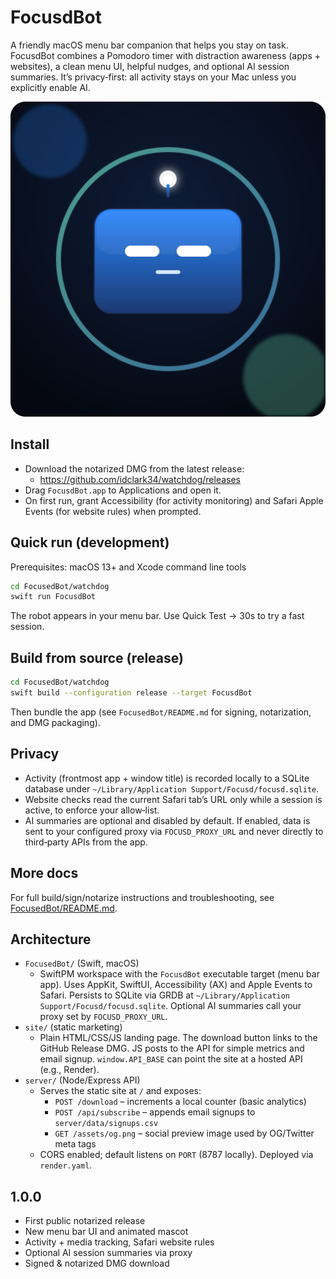 # FocusdBot

A friendly macOS menu bar companion that helps you stay on task. FocusdBot combines a Pomodoro timer with distraction awareness (apps + websites), a clean menu UI, helpful nudges, and optional AI session summaries. It’s privacy‑first: all activity stays on your Mac unless you explicitly enable AI.

![FocusdBot screenshot](site/assets/focusdbot.svg)

## Install
- Download the notarized DMG from the latest release:
  - https://github.com/idclark34/watchdog/releases
- Drag `FocusdBot.app` to Applications and open it.
- On first run, grant Accessibility (for activity monitoring) and Safari Apple Events (for website rules) when prompted.

## Quick run (development)
Prerequisites: macOS 13+ and Xcode command line tools
```bash
cd FocusedBot/watchdog
swift run FocusdBot
```
The robot appears in your menu bar. Use Quick Test → 30s to try a fast session.

## Build from source (release)
```bash
cd FocusedBot/watchdog
swift build --configuration release --target FocusdBot
```
Then bundle the app (see `FocusedBot/README.md` for signing, notarization, and DMG packaging).

## Privacy
- Activity (frontmost app + window title) is recorded locally to a SQLite database under `~/Library/Application Support/Focusd/focusd.sqlite`.
- Website checks read the current Safari tab’s URL only while a session is active, to enforce your allow‑list.
- AI summaries are optional and disabled by default. If enabled, data is sent to your configured proxy via `FOCUSD_PROXY_URL` and never directly to third‑party APIs from the app.

## More docs
For full build/sign/notarize instructions and troubleshooting, see [FocusedBot/README.md](FocusedBot/README.md).

## Architecture
- `FocusedBot/` (Swift, macOS)
  - SwiftPM workspace with the `FocusdBot` executable target (menu bar app). Uses AppKit, SwiftUI, Accessibility (AX) and Apple Events to Safari. Persists to SQLite via GRDB at `~/Library/Application Support/Focusd/focusd.sqlite`. Optional AI summaries call your proxy set by `FOCUSD_PROXY_URL`.
- `site/` (static marketing)
  - Plain HTML/CSS/JS landing page. The download button links to the GitHub Release DMG. JS posts to the API for simple metrics and email signup. `window.API_BASE` can point the site at a hosted API (e.g., Render).
- `server/` (Node/Express API)
  - Serves the static site at `/` and exposes:
    - `POST /download` – increments a local counter (basic analytics)
    - `POST /api/subscribe` – appends email signups to `server/data/signups.csv`
    - `GET /assets/og.png` – social preview image used by OG/Twitter meta tags
  - CORS enabled; default listens on `PORT` (8787 locally). Deployed via `render.yaml`.

## 1.0.0
- First public notarized release
- New menu bar UI and animated mascot
- Activity + media tracking, Safari website rules
- Optional AI session summaries via proxy
- Signed & notarized DMG download
